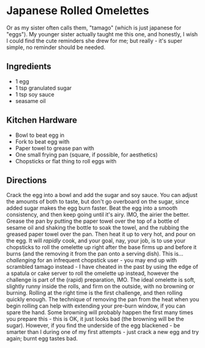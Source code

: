 Japanese Rolled Omelettes
=========================

Or as my sister often calls them, "tamago" (which is just japanese for "eggs"). My younger sister actually taught me this one,
and honestly, I wish I could find the cute reminders she drew for me; but really - it's super simple, no reminder should be needed.

Ingredients
-----------
* 1 egg
* 1 tsp granulated sugar
* 1 tsp soy sauce
* seasame oil

Kitchen Hardware
----------------
* Bowl to beat egg in
* Fork to beat egg with
* Paper towel to grease pan with
* One small frying pan (square, if possible, for aesthetics)
* Chopsticks or flat thing to roll eggs with

Directions
----------

Crack the egg into a bowl and add the sugar and soy sauce. You can adjust the amounts of both to taste, but don't go overboard on the sugar, since
added sugar makes the egg burn faster. Beat the egg into a smooth consistency, and then keep going until it's airy. IMO, the airier the better.
Grease the pan by putting the paper towel over the top of a bottle of sesame oil and shaking the bottle to soak the towel, and the rubbing the greased
paper towel over the pan. Then heat it up to very hot, and pour on the egg. It will _rapidly_ cook, and your goal, nay, your job, is to use your
chopsticks to roll the omelette up right after the base firms up and before it burns (and the removing it from the pan onto a serving dish).
This is... _challenging_ for an infrequent chopstick user - you may end up with scrambled tamago instead - I have cheated in the past by using the edge of a spatula or cake server to roll the omelette
up instead, however the challenge is part of the (rapid) preparation, IMO. The ideal omelette is soft, slightly runny inside the rolls, and firm on the outside,
with no browning or burning. Rolling at the right time is the first challenge, and then rolling quickly enough. The technique of removing
the pan from the heat when you begin rolling can help with extending your pre-burn window, if you can spare the hand. Some browning will
probably happen the first many times you prepare this - this is OK, it just looks bad (the browning will be the sugar). However, if you
find the underside of the egg blackened - be smarter than I during one of my first attempts - just crack a new egg and try again; burnt egg tastes bad.
